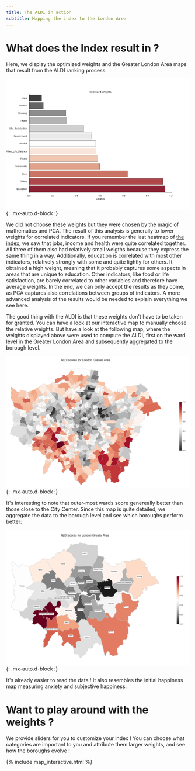 ```yaml
---
title: The ALDI in action 
subtitle: Mapping the index to the London Area
---
```


# What does the Index result in ? 

Here, we display the optimized weights and the Greater London Area maps that result from the ALDI ranking process. 

![weights](./assets/img/weigths.png){: .mx-auto.d-block :}

We did not choose these weights but they were chosen by the magic of mathematics and PCA. The result of this analysis is generally to lower weights for correlated indicators. If you remember the last heatmap of [the index](https://charlyneburki.github.io/The-ALDI/aldi/), we saw that jobs, income and health were quite correlated together. All three of them also had relatively small weigths because they express the same thing in a way. Additionally, education is correlated with most other indicators, relatively strongly with some and quite lightly for others. It obtained a high weight, meaning that it probably captures some aspects in areas that are unique to education. Other indicators, like food or life satisfaction, are barely correlated to other variables and therefore have average weights. In the end, we can only accept the results as they come, as PCA captures also correlations between groups of indicators. A more advanced analysis of the results would be needed to explain everything we see here.

The good thing with the ALDI is that these weights don't have to be taken for granted. You can have a look at our interactive map to manually choose the relative weights. But have a look at the following map, where the weights displayed above were used to compute the ALDI, first on the ward level in the Greater London Area and subsequently aggregated to the borough level.


![ward map](./assets/img/ALDI_ward_map.png){: .mx-auto.d-block :}

It's interesting to note that outer-most wards score genereally better than those close to the City Center. Since this map is quite detailed, we aggregate the data to the borough level and see which boroughs perform better: 

![borough map](./assets/img/ALDI_borough_map.png){: .mx-auto.d-block :}

It's already easier to read the data ! It also resembles the initial happiness map measuring anxiety and subjective happiness.

# Want to play around with the weights  ?

We provide sliders for you to customize your index ! You can choose what categories are important to you and attribute them larger weights, and see how the boroughs evolve !

{% include map_interactive.html  %}

